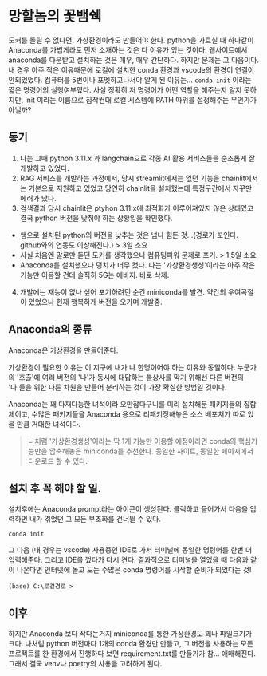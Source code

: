 # 망할놈의 꽃뱀쉑

도커를 돌릴 수 없다면, 가상환경이라도 만들어야 한다. python을 가르칠 때 하나같이 Anaconda를 가볍게라도 먼저 소개하는 것은 다 이유가 있는 것이다. 웹사이트에서 anaconda를 다운받고 설치하는 것은 매우, 매우 간단하다. 하지만 문제는 그 다음이다. 내 경우 아주 작은 이유때문에 로컬에 설치한 conda 환경과 vscode의 환경이 연결이 안되었었다. 컴퓨터를 5번이나 포멧하고나서야 알게 된 이유는... `conda init` 이라는 짧은 명령어의 실행여부였다. 사실 정확히 저 명령어가 어떤 역할을 해주는지 알지 못하지만, init 이라는 이름으로 짐작컨대 로컬 시스템에 PATH 따위를 설정해주는 무언가가 아닐까?

## 동기
1. 나는 그때 python 3.11.x 과 langchain으로 각종 AI 활용 서비스들을 순조롭게 잘 개발하고 있었다. 
2. RAG 서비스를 개발하는 과정에서, 당시 streamlit에서는 없던 기능을 chainlit에서는 기본으로 지원하고 있었고 당연히 chainlit을 설치했는데 특정구간에서 자꾸만 에러가 났다. 
3. 검색결과 당시 chainlit은 ptyhon 3.11.x에 최적화가 이루어져있지 않은 상태였고 결국 python 버전을 낮춰야 하는 상황임을 확인했다.
- 쌩으로 설치된 python의 버전을 낮추는 것은 넘나 힘든 것...(경로가 꼬인다. github와의 연동도 이상해진다.) > 3일 소요
- 사실 처음엔 말로만 듣던 도커를 생각했으나 컴퓨팅파워 문제로 포기. > 1.5일 소요
- Anaconda를 설치했으나 덩치가 너무 컸다. 나는 '가상환경생성'이라는 아주 작은 기능만 이용할 건데 솔직히 5G는 에바지. 바로 삭제.
4. 개발에는 재능이 없나 싶어 포기하려던 순간 miniconda를 발견. 약간의 우여곡절이 있었으나 현재 행복하게 버전을 오가며 개발중.

## Anaconda의 종류
Anaconda은 가상환경을 만들어준다. 

가상환경이 필요한 이유는 이 지구에 내가 나 한명이어야 하는 이유와 동일하다. 
누군가의 '호출'에 여러 버전의 '나'가 동시에 대답하는 불상사를 막기 위해선 
다른 버전의 '나'들을 위한 다른 차원을 만들어 분리하는 것이 가장 확실한 방법일 것이다. 

Anaconda는 꽤 다재다능한 녀석이라 오만잡다구니를 미리 설치해둔 패키지들의 집합체이고,
수많은 패키지들을 Anaconda 용으로 리패키징해놓은 소스 배포처가 따로 있을 만큼 거대한 녀석이다. 
> 나처럼 '가상환경생성'이라는 딱 1개 기능만 이용할 예정이라면 conda의 핵심기능만을 압축해놓은 miniconda를 추천한다.
동일한 사이트, 동일한 페이지에서 다운로드 할 수 있다. 

## 설치 후 꼭 해야 할 일.
설치후에는 Anaconda prompt라는 아이콘이 생성된다. 클릭하고 들어가서 다음을 입력하면 내가 겪었던 그 모든 부조화를 건너뛸 수 있다.

```
conda init
```

그 다음 (내 경우는 vscode) 사용중인 IDE로 가서 터미널에 동일한 명령어를 한번 더 입력해준다. 
그리고 IDE를 껐다가 다시 켠다. 결과적으로 터미널을 열었을 때 다음과 같이 나온다면 인터넷에 돌고 도는 수많은 conda 명령어를 시작할 준비가 되었다는 것!
```
(base) C:\로걸경로 > 
```

## 이후
하지만 Anaconda 보다 작다는거지 miniconda를 통한 가상환경도 꽤나 파일크기가 크다. 나처럼 python 버전마다 1개의 conda 환경만 만들고, 그 버전을 사용하는 모든 프로젝트를 한 환경에서 진행하다 보면 requirement.txt를 만들기가 참... 애매해진다. 그래서 결국 venv나 poetry의 사용을 고려하게 된다.

